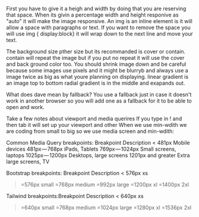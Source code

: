  First you have to give it a heigh and width by doing that you are reserving that space.
 When  its givin a percentage width and height responive as "auto" it will make the image responsive.
 An img is an inline element is it will allow a space with paragraphs or text. 
 If you want to remove the space you will use img { display:block} it will wrap down to the next line and move your text. 



  The background size pther size but its recommanded is cover or contain. 
  contain will repeat the image but if you put no repeat it will use the cover and back ground color too.
  You should shrink image down and be careful because some images use pixels and it might be blurryb
   and always use a image twice as big as what youre planning on displaying. 
   linear gradient is an image top to bottom 
   radial gradient is in the middle and exapands out.


What does dave mean by fallback?
 You use a fallback just in case it doesn't work in another browser so you will add one as a fallback for it to be able to open and work.


Take a few notes about viewport and media querires 
If you type in ! and then tab it will set up your viewport and other 
When we use min-wdith we are coding from small to big so we use media screen and min-wdith:

Common Media Query breakpoints: Breakpoint Description
< 481px	Mobile devices
481px — 768px	iPads, Tablets
769px — 1024px	Small screens, laptops
1025px — 1200px	Desktops, large screens
1201px and greater	Extra large screens, TV

Bootstrap breakpoints: Breakpoint	Description
< 576px	xs
>=576px	small
>=768px	medium
>=992px	large
>=1200px	xl
>=1400px	2xl

Tailwind breakpoints:Breakpoint	Description
< 640px	xs
>=640px	small
>=768px	medium
>=1024px	large
>=1280px	xl
>=1536px	2xl
